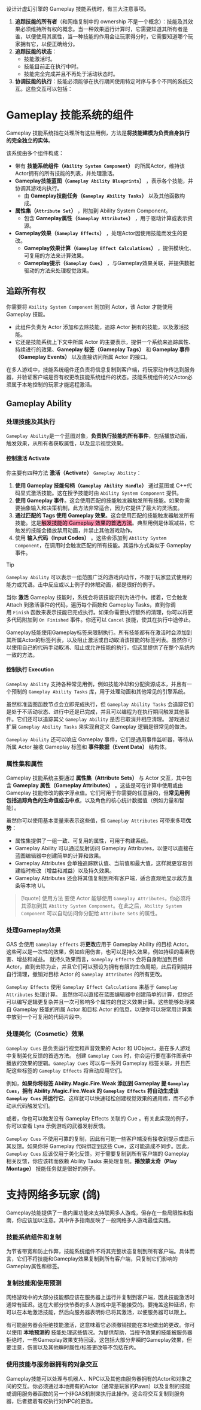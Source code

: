 设计计虚幻引擎的 Gameplay 技能系统时，有三大注意事项。
1. **追踪技能的所有者**（和网络复制中的 ownership 不是一个概念）：技能及其效果必须维持所有权的概念。当一种效果运行计算时，它需要知道其所有者是谁，以便使用其属性，当一种技能的作用会让玩家得分时，它需要知道哪个玩家拥有它，以便正确给分。
2. **追踪技能的状态**：
    - 技能激活时。
    - 技能目前正在执行中时。
    - 技能完全完成并且不再处于活动状态时。
3. **协调技能的执行**：技能必须能够在执行期间使用特定时序与多个不同的系统交互。这些交互可以包括：
# Gameplay 技能系统的组件

Gameplay 技能系统指在处理所有这些用例，方法是**将技能建模为负责自身执行的完全独立的实体**。

该系统由多个组件构成：
- 带有 **技能系统组件（`Ability System Component`）** 的所属Actor，维持该Actor拥有的所有技能的列表，并处理激活。
- **Gameplay技能蓝图（`Gameplay Ability Blueprints`）** ，表示各个技能，并协调其游戏内执行。
    - 由 **Gameplay技能任务（`Gameplay Ability Tasks`）** 以及其他函数构成。
- **属性集（`Attribute Set`）** ，附加到 Ability System Component。
    - 包含 **Gameplay属性（`Gameplay Attributes`）** ，用于驱动计算或表示资源。
- **Gameplay效果（`Gameplay Effects`）** ，处理Actor因使用技能而发生的更改。
    - **Gameplay效果计算（`Gameplay Effect Calculations`）** ，提供模块化、可复用的方法来计算效果。
    - **Gameplay提示（`Gameplay Cues`）** ，与Gameplay效果关联，并提供数据驱动的方法来处理视觉效果。

## 追踪所有权

你需要将 `Ability System Component` 附加到 Actor，该 Actor 才能使用 Gameplay 技能。
- 此组件负责为 Actor 添加和去除技能，追踪 Actor 拥有的技能，以及激活技能。
- 它还是技能系统上下文中所属 Actor 的主要表示，提供一个系统来追踪属性、持续进行的效果、**Gameplay 标签（Gameplay Tags）** 和 **Gameplay 事件（Gameplay Events）** 以及直接访问所属 Actor 的接口。  

在多人游戏中，技能系统组件还负责将信息复制到客户端，将玩家动作传达到服务器，并验证客户端是否有权更改技能系统组件的状态。技能系统组件的父Actor必须属于本地控制的玩家才能远程激活。

## Gameplay Ability
### 处理技能及其执行

`Gameplay Ability`是一个蓝图对象，**负责执行技能的所有事件**，包括播放动画，触发效果，从所有者获取属性，以及显示视觉效果。

#### 控制激活 Activate

你主要有四种方法 **激活（Activate）** `Gameplay Ability`：

1. **使用 Gameplay 技能句柄（`Gameplay Ability Handle`）** 通过蓝图或 C++代码显式激活技能。这在授予技能时由 `Ability System Component` 提供。
2. **使用 Gameplay 事件**。这会使用匹配的技能触发器触发所有技能。如果你需要抽象输入和决策机制，此方法非常适合，因为它提供了最大的灵活度。
3. **通过匹配的 Tags 使用 Gameplay 效果**。这会使用匹配的技能触发器触发所有技能。这是<mark style="background: #FF5582A6;">触发技能的 Gameplay 效果的首选方法</mark>。典型用例是休眠减益，它触发的技能会播放禁用动画，并禁止其他游戏动作。
4. 使用 **输入代码（Input Codes）** 。这些会添加到 `Ability System Component`，在调用时会触发匹配的所有技能。其运作方式类似于 Gameplay 事件。

> [!tip]
> `Gameplay Ability` 可以表示一组范围广泛的游戏内动作，不限于玩家显式使用的能力或咒语。击中反应或以上例子的休眠动画，都是很好的例子。

当你 **激活** Gameplay 技能时，系统会将该技能识别为进行中。接着，它会触发 Attach 到激活事件的代码，遍历每个函数和 Gameplay Tasks，直到你调用 `Finish` 函数来表示技能已完成执行。如果你需要执行额外的清理，你可以将更多代码附加到 `On Finished` 事件。你还可以 `Cancel` 技能，使其在执行中途停止。

Gameplay技能使用Gameplay标签来限制执行。所有技能都有在激活时会添加到其所属Actor的标签列表，以及阻止激活或自动取消该技能的标签列表。虽然你可以使用自己的代码手动取消、阻止或允许技能的执行，但这里提供了在整个系统内一致的方法。

#### 控制执行 Execution

`Gameplay Ability` 支持各种常见用例，例如技能冷却和分配资源成本，并且有一个预制的 `Gameplay Ability Tasks` 库，用于处理动画和其他常见的引擎系统。

虽然标准蓝图函数节点会立即完成执行，但 `Gameplay Ability Tasks` 会追踪它们是处于不活动状态、进行中还是已完成，并且可以编程为在执行期间触发其他事件。它们还可以追踪其父 `Gameplay Ability` 是否已取消并相应清理。
游戏通过扩展 `Gameplay Ability Tasks` 来实现自定义 Gameplay 逻辑是很常见的做法。

`Gameplay Ability` 还可以响应 Gameplay 事件，它们是通用事件监听器，等待从所属 Actor 接收 Gameplay 标签和 **事件数据（Event Data）** 结构体。

### 属性集和属性

Gameplay 技能系统主要通过 **属性集（Attribute Sets）** 与 Actor 交互，其中包含 **Gameplay 属性（Gameplay Attributes）** 。这些是可在计算中使用或由 Gameplay 技能修改的数字浮点值。它们可用于你需要的任意目的，但**常见用例包括追踪角色的生命值或击中点**，以及角色的核心统计数据值（例如力量和智能）。

虽然你可以使用基本变量来表示这些值，但 `Gameplay Attributes` 可带来多项**优势**：
- 属性集提供了一组一致、可复用的属性，可用于构建系统。
- Gameplay Ability 可以通过反射访问 Gameplay Attributes，以便可以直接在蓝图编辑器中创建简单的计算和效果。
- Gameplay Attributes 会单独追踪默认值、当前值和最大值，这样就更容易创建临时修改（增益和减益）以及持久效果。
- Gameplay Attributes 还会将其值复制到所有客户端，适合直观地显示敌方血条等本地 UI。

> [!quote] 使用方法
> 要使 Actor 能够使用 `Gameplay Attributes`，你必须将其添加到其 `Ability System Component`。在此之后，`Ability System Component` 可以自动访问你分配给 `Attribute Sets` 的属性。  

### 处理Gameplay效果

GAS 会使用 `Gameplay Effects` 将**更改**应用于 Gameplay Ability 的目标 Actor。这些可以是一次性的效果，例如应用伤害，也可以是持久效果，例如持续的毒素伤害、增益和减益。
就持久效果而言，`Gameplay Effects` 会将自身附加到目标 Actor，直到去除为止，并且它们可以预设为拥有有限的生命周期，此后将到期并自行清理，撤销对目标 Actor 的 `Gameplay Attributes` 的所有更改。

`Gameplay Effects` 使用 `Gameplay Effect Calculations` 来基于 `Gameplay Attributes` 处理计算。
虽然你可以直接在蓝图编辑器中创建简单的计算，但你还可以编写逻辑更复杂并且一次可影响多个属性的自定义效果计算。这些能够处理来自 Gameplay 技能的所属 Actor 和目标 Actor 的信息，以便你可以将常用计算集中放到一个可复用的代码片段中。 

### 处理美化（Cosmetic）效果

`Gameplay Cues` 是负责运行视觉和声音效果的 Actor 和 UObject，是在多人游戏中复制美化反馈的首选方法。
创建 `Gameplay Cues` 时，你会运行要在事件图表中播放的效果的逻辑。`Gameplay Cues` 可以与一系列 Gameplay 标签关联，并且匹配这些标签的 `Gameplay Effects` 将自动应用它们。

例如，**如果你将标签 Ability.Magic.Fire.Weak 添加到 Gameplay 提 `Gameplay Cues`，拥有 Ability.Magic.Fire.Weak 的 `Gameplay Effects` 将自动生成该 `Gameplay Cues` 并运行它**。这样就可以快速轻松创建视觉效果的通用库，而不必手动从代码触发它们。
 
或者，你也可以触发没有 Gameplay Effects 关联的 Cue 。有关此实现的例子，你可以查看 Lyra 示例游戏的武器发射反馈。

`Gameplay Cues` 不使用可靠的复制，因此有可能一些客户端没有接收到提示或显示其反馈。如果你将 Gameplay 代码绑定到这些 Cue，这可能造成不同步。因此，`Gameplay Cues` 应该仅用于美化反馈。对于需要复制到所有客户端的 Gameplay 相关反馈，你应该转而依赖 Ability Tasks 来处理复制。**播放蒙太奇（Play Montage）** 技能任务就是很好的例子。 

# 支持网络多玩家 (鸽)

Gameplay技能提供了一些内置功能来支持联网多人游戏，但存在一些局限性和指南，你应该加以注意。其中许多指南反映了一般网络多人游戏最佳实践。

### 技能系统组件和复制

为节省带宽和防止作弊，技能系统组件不将其完整状态复制到所有客户端。具体而言，它们不将技能和Gameplay效果复制到所有客户端，只复制它们影响的Gameplay属性和标签。

### 复制技能和使用预测

网络游戏中的大部分技能都应该在服务器上运行并复制到客户端，因此技能激活时通常有延迟。这在大部分快节奏的多人游戏中是不能接受的。要掩盖这种延迟，你可以在本地激活技能，然后向服务器表明你已将其激活，以便服务器可以跟上。

有可能服务器会拒绝技能激活，这意味着它必须撤销技能在本地做出的更改。你可以使用 **本地预测的** 技能处理这些情况。为提供帮助，当授予效果的技能被服务器拒绝时，一些Gameplay效果支持回滚。这包括大部分非瞬时Gameplay效果，但要注意，伤害以及其他瞬时属性/标签更改等不包括在内。

### 使用技能与服务器拥有的对象交互

Gameplay技能可以处理与机器人、NPC以及其他由服务器拥有的Actor和对象之间的交互。你必须通过本地拥有的Actor（通常是玩家的Pawn）以及复制的技能或调用服务器函数的另一个非GAS机制来执行此操作。这会将交互复制到服务器，后者接着有权执行对NPC的更改。